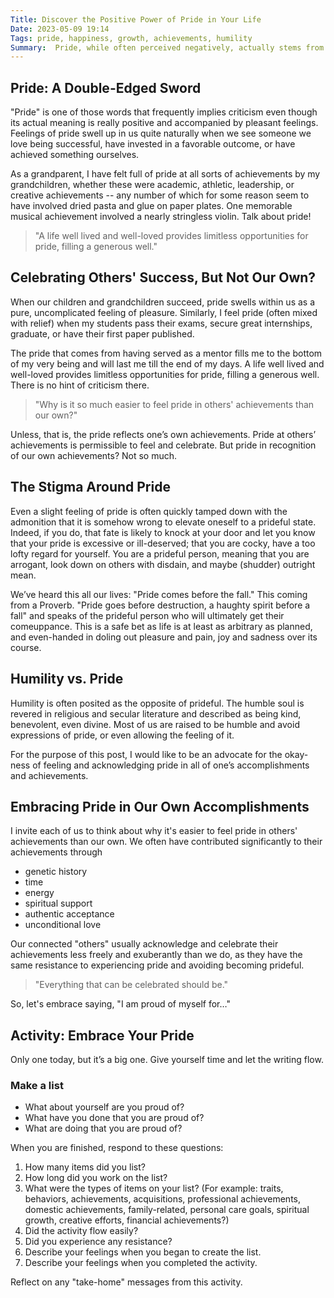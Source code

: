 ```yaml
---
Title: Discover the Positive Power of Pride in Your Life
Date: 2023-05-09 19:14
Tags: pride, happiness, growth, achievements, humility
Summary:  Pride, while often perceived negatively, actually stems from positive emotions associated with success and accomplishment. Society generally accepts feelings of pride in others' achievements but discourages us from taking pride in our own successes. This societal emphasis on humility often overshadows personal pride. Nonetheless, acknowledging and embracing pride in our own accomplishments is essential for personal growth and self-appreciation.
---
```


## Pride: A Double-Edged Sword

"Pride" is one of those words that frequently implies criticism even though its actual meaning is really positive and accompanied by pleasant feelings. Feelings of pride swell up in us quite naturally when we see someone we love being successful, have invested in a favorable outcome, or have achieved something ourselves.

As a grandparent, I have felt full of pride at all sorts of achievements by my grandchildren, whether these were academic, athletic, leadership, or creative achievements -- any number of which for some reason seem to have involved dried pasta and glue on paper plates. One memorable musical achievement involved a nearly stringless violin. Talk about pride!

> "A life well lived and well-loved provides limitless opportunities for pride, filling a generous well."

## Celebrating Others' Success, But Not Our Own?

When our children and grandchildren succeed, pride swells within us as a pure, uncomplicated feeling of pleasure. Similarly, I feel pride (often mixed with relief) when my students pass their exams, secure great internships, graduate, or have their first paper published.

The pride that comes from having served as a mentor fills me to the bottom of my very being and will last me till the end of my days. A life well lived and well-loved provides limitless opportunities for pride, filling a generous well. There is no hint of criticism there.

> "Why is it so much easier to feel pride in others' achievements than our own?"

Unless, that is, the pride reflects one’s own achievements. Pride at others’ achievements is permissible to feel and celebrate. But pride in recognition of our own achievements? Not so much.

## The Stigma Around Pride

Even a slight feeling of pride is often quickly tamped down with the admonition that it is somehow wrong to elevate oneself to a prideful state. Indeed, if you do, that fate is likely to knock at your door and let you know that your pride is excessive or ill-deserved; that you are cocky, have a too lofty regard for yourself. You are a prideful person, meaning that you are arrogant, look down on others with disdain, and maybe (shudder) outright mean.

We’ve heard this all our lives: "Pride comes before the fall." This coming from a Proverb. "Pride goes before destruction, a haughty spirit before a fall" and speaks of the prideful person who will ultimately get their comeuppance. This is a safe bet as life is at least as arbitrary as planned, and even-handed in doling out pleasure and pain, joy and sadness over its course.

## Humility vs. Pride

Humility is often posited as the opposite of prideful. The humble soul is revered in religious and secular literature and described as being kind, benevolent, even divine. Most of us are raised to be humble and avoid expressions of pride, or even allowing the feeling of it.

For the purpose of this post, I would like to be an advocate for the okay-ness of feeling and acknowledging pride in all of one’s accomplishments and achievements.

## Embracing Pride in Our Own Accomplishments

I invite each of us to think about why it's easier to feel pride in others' achievements than our own. We often have contributed significantly to their achievements through

* genetic history
* time
* energy
* spiritual support
* authentic acceptance
* unconditional love

Our connected "others" usually acknowledge and celebrate their achievements less freely and exuberantly than we do, as they have the same resistance to experiencing pride and avoiding becoming prideful.

> "Everything that can be celebrated should be."

So, let's embrace saying, "I am proud of myself for…"

## Activity: Embrace Your Pride

Only one today, but it’s a big one. Give yourself time and let the writing flow.

### Make a list

* What about yourself are you proud of?
* What have you done that you are proud of?
* What are doing that you are proud of?

When you are finished, respond to these questions:

1. How many items did you list?
2. How long did you work on the list?
3. What were the types of items on your list? (For example: traits, behaviors, achievements, acquisitions, professional achievements, domestic achievements, family-related, personal care goals, spiritual growth, creative efforts, financial achievements?)
4. Did the activity flow easily?
5. Did you experience any resistance?
5. Describe your feelings when you began to create the list.
6. Describe your feelings when you completed the activity.

Reflect on any "take-home" messages from this activity.
